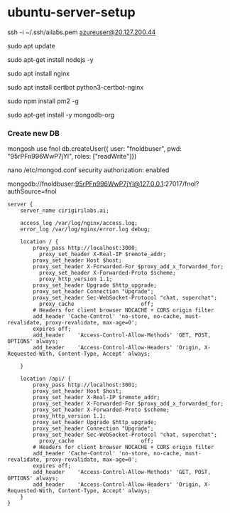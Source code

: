 # ubuntu-server-setup

ssh -i ~/.ssh/ailabs.pem azureuser@20.127.200.44

sudo apt update

sudo apt-get install nodejs -y

sudo apt install nginx

sudo apt install certbot python3-certbot-nginx

sudo npm install pm2 -g

sudo apt-get install -y mongodb-org

### Create new DB
mongosh
use fnol
db.createUser({ user: "fnoldbuser", pwd: "95rPFn996WwP7jYl", roles: ["readWrite"]})

nano /etc/mongod.conf
security
  authorization: enabled

mongodb://fnoldbuser:95rPFn996WwP7jYl@127.0.0.1:27017/fnol?authSource=fnol

```
server {
    server_name cirigirilabs.ai;

    access_log /var/log/nginx/access.log;
    error_log /var/log/nginx/error.log debug;

    location / {
        proxy_pass http://localhost:3000;
	      proxy_set_header X-Real-IP $remote_addr;
        proxy_set_header Host $host;
        proxy_set_header X-Forwarded-For $proxy_add_x_forwarded_for;
	      proxy_set_header X-Forwarded-Proto $scheme;	
	      proxy_http_version 1.1;
        proxy_set_header Upgrade $http_upgrade;
        proxy_set_header Connection "Upgrade";
        proxy_set_header Sec-WebSocket-Protocol "chat, superchat";
	      proxy_cache                     off;
        # Headers for client browser NOCACHE + CORS origin filter 
        add_header 'Cache-Control' 'no-store, no-cache, must-revalidate, proxy-revalidate, max-age=0';
        expires off;
        add_header    'Access-Control-Allow-Methods' 'GET, POST, OPTIONS' always;
        add_header    'Access-Control-Allow-Headers' 'Origin, X-Requested-With, Content-Type, Accept' always;

    }

    location /api/ {
        proxy_pass http://localhost:3001;
        proxy_set_header Host $host;
        proxy_set_header X-Real-IP $remote_addr;
        proxy_set_header X-Forwarded-For $proxy_add_x_forwarded_for;        
        proxy_set_header X-Forwarded-Proto $scheme;     
        proxy_http_version 1.1;
        proxy_set_header Upgrade $http_upgrade;
        proxy_set_header Connection "Upgrade";
        proxy_set_header Sec-WebSocket-Protocol "chat, superchat";
	      proxy_cache                     off;
        # Headers for client browser NOCACHE + CORS origin filter 
        add_header 'Cache-Control' 'no-store, no-cache, must-revalidate, proxy-revalidate, max-age=0';
        expires off;
        add_header    'Access-Control-Allow-Methods' 'GET, POST, OPTIONS' always;
        add_header    'Access-Control-Allow-Headers' 'Origin, X-Requested-With, Content-Type, Accept' always;
    }
}
```
